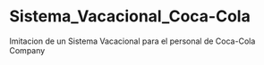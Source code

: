# Sistema_Vacacional_Coca-Cola
Imitacion de un Sistema Vacacional para el personal de Coca-Cola Company
